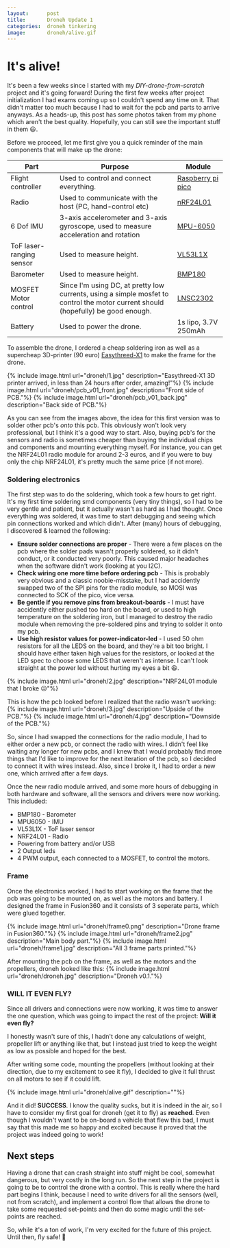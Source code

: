 ```yaml
---
layout:      post
title:       Droneh Update 1
categories:  droneh tinkering
image:       droneh/alive.gif
---
```


# It's alive!

It's been a few weeks since I started with my *DIY-drone-from-scratch* project
and it's going forward! During the first few weeks after project initialization
I had exams coming up so I couldn't spend any time on it. That didn't matter too much
because I had to wait for the pcb and parts to arrive anyways. As a heads-up, this post
has some photos taken from my phone which aren't the best quality. Hopefully, you can still see the important stuff in them 😃.

Before we proceed, let me first give you a quick reminder of the main components that will make up the drone:

| **Part** | **Purpose** | **Module** |
| --- | --- | --- |
| Flight controller | Used to control and connect everything.  | [Raspberry pi pico](https://www.raspberrypi.com/products/raspberry-pi-pico/) |
| Radio | Used to communicate with the host (PC, hand-control etc) | [nRF24L01](https://www.sparkfun.com/datasheets/Components/SMD/nRF24L01Pluss_Preliminary_Product_Specification_v1_0.pdf) |
| 6 Dof IMU | 3-axis accelerometer and 3-axis gyroscope, used to measure acceleration and rotation | [MPU-6050](https://invensense.tdk.com/wp-content/uploads/2015/02/MPU-6000-Datasheet1.pdf) |
| ToF laser-ranging sensor | Used to measure height. | [VL53L1X](https://www.st.com/en/imaging-and-photonics-solutions/vl53l1x.html) |
| Barometer | Used to measure height. | [BMP180](https://nl.mouser.com/datasheet/2/783/BST-BMP180-DS000-1509579.pdf) |
| MOSFET Motor control | Since I'm using DC, at pretty low currents, using a simple mosfet to control the motor current should (hopefully) be good enough. | [LNSC2302](https://lcsc.com/product-detail/MOSFETs_LONTEN-LNSC2302_C424190.html) |
| Battery | Used to power the drone. | 1s lipo, 3.7V 250mAh |

To assemble the drone, I ordered a cheap soldering iron as well as a supercheap 3D-printer (90 euro)
[Easythreed-X1](http://www.easythreed.com/h-col-1223.html) to make the frame for
the drone.

{% include image.html url="droneh/1.jpg" description="Easythreed-X1 3D printer arrived, in less than 24 hours after order, amazing!"%}
{% include image.html url="droneh/pcb_v01_front.jpg" description="Front side of PCB."%}
{% include image.html url="droneh/pcb_v01_back.jpg" description="Back side of PCB."%}

As you can see from the images above, the idea for this first version was to solder other
pcb's *onto* this pcb. This obviously won't look very professional, but I think it's a good
way to start. Also, buying pcb's for the sensors and radio is sometimes cheaper
than buying the individual chips and components and mounting everything myself.
For instance, you can get the NRF24L01 radio module for around 2-3 euros, and if you
were to buy only the chip NRF24L01, it's pretty much the same price (if not more).

### Soldering electronics

The first step was to do the soldering, which took a few hours to get right.
It's my first time soldering smd components (very tiny things), so I had to be
very gentle and patient, but it actually wasn't as hard as I had thought.
Once everything was soldered, it was time to start debugging and seeing which pin connections
worked and which didn't. After (many) hours of debugging, I discovered & learned the following:

- **Ensure solder connections are proper** - There were a few
places on the pcb where the solder pads wasn't properly soldered, so it didn't conduct, or
it conducted very poorly. This caused major headaches when the software didn't work (looking at you I2C).
- **Check wiring one more time before ordering pcb** - This is probably very obvious
and a classic noobie-misstake, but I had accidently swapped two of the SPI pins
for the radio module, so MOSI was connected to SCK of the pico, vice versa.
- **Be gentle if you remove pins from breakout-boards** - I must have accidently
either pushed too hard on the board, or used to high temperature on the soldering
iron, but I managed to destroy the radio module when removing the pre-soldered pins
and trying to solder it onto my pcb.
- **Use high resistor values for power-indicator-led** - I used 50 ohm resistors for all the LEDS on the board, and they're a bit too bright. I should have either taken high values for the resistors, or looked at the LED spec to choose some LEDS that weren't as intense. I can't look straight at the power led without hurting my eyes a bit 😆.

{% include image.html url="droneh/2.jpg" description="NRF24L01 module that I broke 😥"%}

This is how the pcb looked before I realized that the radio wasn't working:
{% include image.html url="droneh/3.jpg" description="Upside of the PCB."%}
{% include image.html url="droneh/4.jpg" description="Downside of the PCB."%}

So, since I had swapped the connections for the radio module, I had to either order
a new pcb, or connect the radio with wires. I didn't feel like waiting any longer for
new pcbs, and I knew that I would probably find more things that I'd like to improve
for the next iteration of the pcb, so I decided to connect it with wires instead.
Also, since I broke it, I had to order a new one, which arrived after a few days.

Once the new radio module arrived, and some more hours of debugging in both hardware
and software, all the sensors and drivers were now working. This included:
- BMP180 - Barometer
- MPU6050 - IMU
- VL53L1X - ToF laser sensor
- NRF24L01 - Radio
- Powering from battery and/or USB
- 2 Output leds
- 4 PWM output, each connected to a MOSFET, to control the motors.

### Frame

Once the electronics worked, I had to start working on the frame that the pcb
was going to be mounted on, as well as the motors and battery. I designed
the frame in Fusion360 and it consists of 3 seperate parts, which were glued together.

{% include image.html url="droneh/frame0.png" description="Drone frame in Fusion360."%}
{% include image.html url="droneh/frame2.jpg" description="Main body part."%}
{% include image.html url="droneh/frame1.jpg" description="All 3 frame parts printed."%}

After mounting the pcb on the frame, as well as the motors and the propellers,
droneh looked like this:
{% include image.html url="droneh/droneh.jpg" description="Droneh v0.1."%}


### WILL IT EVEN FLY?
Since all drivers and connections were now working, it was time to answer the
one question, which was going to impact the rest of the project: **Will it even fly?**

I honestly wasn't sure of this, I hadn't done any calculations of weight, propeller lift
or anything like that, but I instead just tried to keep the weight as low as possible
and hoped for the best.

After writing some code, mounting the propellers (without looking at their direction,
due to my excitement to see it fly), I decided to give it full thrust on all motors
to see if it could lift.

{% include image.html url="droneh/alive.gif" description=""%}

And it did! **SUCCESS**.
I know the quality sucks, but it is indeed in the air, so I have to consider my
first goal for droneh (get it to fly) as **reached**.
Even though I wouldn't want to be on-board a vehicle that flew this bad, I must say that this made me
so happy and excited because it proved that the project was indeed going to work!

## Next steps
Having a drone that can crash straight into stuff might be cool, somewhat
dangerous, but very costly in the long run.
So the next step in the project is going to be to control the drone
with a control. This is really where the hard part begins I think, because I need
to write drivers for all the sensors (well, not from scratch), and implement
a control flow that allows the drone to take some requested set-points and then
do some magic until the set-points are reached.

So, while it's a ton of work, I'm very excited for the future of this project.
Until then, fly safe! 🚁
